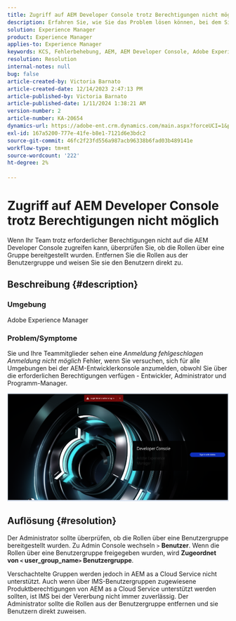```yaml
---
title: Zugriff auf AEM Developer Console trotz Berechtigungen nicht möglich
description: Erfahren Sie, wie Sie das Problem lösen können, bei dem Sie auch mit Berechtigungen nicht auf AEM Developer Console zugreifen können. Überprüfen Sie, ob die Rollen über eine Benutzergruppe bereitgestellt werden.
solution: Experience Manager
product: Experience Manager
applies-to: Experience Manager
keywords: KCS, Fehlerbehebung, AEM, AEM Developer Console, Adobe Experience Manager, Zugriff, Berechtigungen, Benutzergruppen
resolution: Resolution
internal-notes: null
bug: false
article-created-by: Victoria Barnato
article-created-date: 12/14/2023 2:47:13 PM
article-published-by: Victoria Barnato
article-published-date: 1/11/2024 1:38:21 AM
version-number: 2
article-number: KA-20654
dynamics-url: https://adobe-ent.crm.dynamics.com/main.aspx?forceUCI=1&pagetype=entityrecord&etn=knowledgearticle&id=6c7e48a6-8f9a-ee11-be37-6045bd006b25
exl-id: 167a5200-777e-41fe-b8e1-7121d6e3bdc2
source-git-commit: 46fc2f23fd556a987acb96338b6fad03b489141e
workflow-type: tm+mt
source-wordcount: '222'
ht-degree: 2%

---
```


# Zugriff auf AEM Developer Console trotz Berechtigungen nicht möglich


Wenn Ihr Team trotz erforderlicher Berechtigungen nicht auf die AEM Developer Console zugreifen kann, überprüfen Sie, ob die Rollen über eine Gruppe bereitgestellt wurden. Entfernen Sie die Rollen aus der Benutzergruppe und weisen Sie sie den Benutzern direkt zu.

## Beschreibung {#description}


### Umgebung

Adobe Experience Manager

### Problem/Symptome

Sie und Ihre Teammitglieder sehen eine *Anmeldung fehlgeschlagen Anmeldung nicht möglich* Fehler, wenn Sie versuchen, sich für alle Umgebungen bei der AEM-Entwicklerkonsole anzumelden, obwohl Sie über die erforderlichen Berechtigungen verfügen - Entwickler, Administrator und Programm-Manager.



![](assets/___6d7e48a6-8f9a-ee11-be37-6045bd006b25___.png)


## Auflösung {#resolution}


Der Administrator sollte überprüfen, ob die Rollen über eine Benutzergruppe bereitgestellt wurden. Zu Admin Console wechseln `>`  <b>Benutzer</b>. Wenn die Rollen über eine Benutzergruppe freigegeben wurden, wird <b>Zugeordnet von `<` user_group_name`>`  Benutzergruppe</b>.

Verschachtelte Gruppen werden jedoch in AEM as a Cloud Service nicht unterstützt. Auch wenn über IMS-Benutzergruppen zugewiesene Produktberechtigungen von AEM as a Cloud Service unterstützt werden sollten, ist IMS bei der Vererbung nicht immer zuverlässig. Der Administrator sollte die Rollen aus der Benutzergruppe entfernen und sie Benutzern direkt zuweisen.
